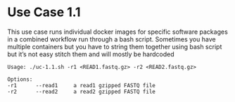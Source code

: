 # Use Case 1.1

This use case runs individual docker images for specific software packages in a combined workflow run through a bash script. Sometimes you have multiple containers but you have to string them together using bash script but it’s not easy stitch them and will mostly be hardcoded


```
Usage: ./uc-1.1.sh -r1 <READ1.fastq.gz> -r2 <READ2.fastq.gz>

Options:
-r1      --read1     a read1 gzipped FASTQ file
-r2      --read2     a read2 gzipped FASTQ file
```
